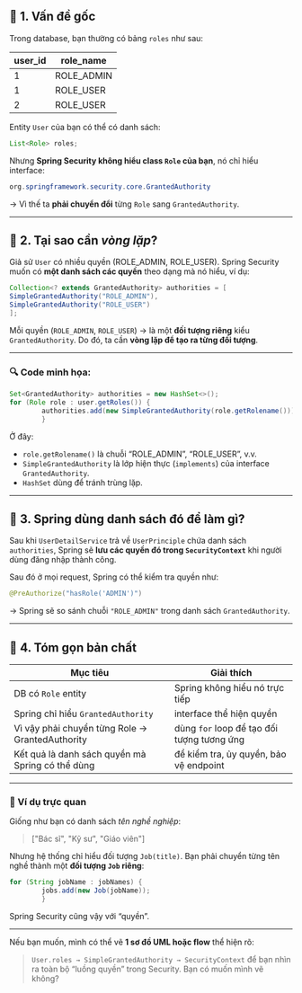 
## 🎯 1. Vấn đề gốc

Trong database, bạn thường có bảng `roles` như sau:

| user_id | role_name  |
| ------- | ---------- |
| 1       | ROLE_ADMIN |
| 1       | ROLE_USER  |
| 2       | ROLE_USER  |

Entity `User` của bạn có thể có danh sách:

```java
List<Role> roles;
```

Nhưng **Spring Security không hiểu class `Role` của bạn**, nó chỉ hiểu interface:

```java
org.springframework.security.core.GrantedAuthority
```

→ Vì thế ta **phải chuyển đổi** từng `Role` sang `GrantedAuthority`.

---

## 🧩 2. Tại sao cần *vòng lặp*?

Giả sử `User` có nhiều quyền (ROLE_ADMIN, ROLE_USER).
Spring Security muốn có **một danh sách các quyền** theo dạng mà nó hiểu, ví dụ:

```java
Collection<? extends GrantedAuthority> authorities = [
SimpleGrantedAuthority("ROLE_ADMIN"),
SimpleGrantedAuthority("ROLE_USER")
];
```

Mỗi quyền (`ROLE_ADMIN`, `ROLE_USER`) → là một **đối tượng riêng** kiểu `GrantedAuthority`.
Do đó, ta cần **vòng lặp để tạo ra từng đối tượng**.

---

### 🔍 Code minh họa:

```java
Set<GrantedAuthority> authorities = new HashSet<>();
for (Role role : user.getRoles()) {
        authorities.add(new SimpleGrantedAuthority(role.getRolename()));
        }
```

Ở đây:

* `role.getRolename()` là chuỗi “ROLE_ADMIN”, “ROLE_USER”, v.v.
* `SimpleGrantedAuthority` là lớp hiện thực (`implements`) của interface `GrantedAuthority`.
* `HashSet` dùng để tránh trùng lặp.

---

## 🔐 3. Spring dùng danh sách đó để làm gì?

Sau khi `UserDetailService` trả về `UserPrinciple` chứa danh sách `authorities`,
Spring sẽ **lưu các quyền đó trong `SecurityContext`** khi người dùng đăng nhập thành công.

Sau đó ở mọi request, Spring có thể kiểm tra quyền như:

```java
@PreAuthorize("hasRole('ADMIN')")
```

→ Spring sẽ so sánh chuỗi `"ROLE_ADMIN"` trong danh sách `GrantedAuthority`.

---

## 🧠 4. Tóm gọn bản chất

| Mục tiêu                                         | Giải thích                                 |
| ------------------------------------------------ | ------------------------------------------ |
| DB có `Role` entity                              | Spring không hiểu nó trực tiếp             |
| Spring chỉ hiểu `GrantedAuthority`               | interface thể hiện quyền                   |
| Vì vậy phải chuyển từng Role → GrantedAuthority  | dùng `for` loop để tạo đối tượng tương ứng |
| Kết quả là danh sách quyền mà Spring có thể dùng | để kiểm tra, ủy quyền, bảo vệ endpoint     |

---

### 🌳 Ví dụ trực quan

Giống như bạn có danh sách *tên nghề nghiệp*:

> ["Bác sĩ", "Kỹ sư", "Giáo viên"]

Nhưng hệ thống chỉ hiểu đối tượng `Job(title)`.
Bạn phải chuyển từng tên nghề thành một **đối tượng `Job` riêng**:

```java
for (String jobName : jobNames) {
        jobs.add(new Job(jobName));
        }
```

Spring Security cũng vậy với “quyền”.

---

Nếu bạn muốn, mình có thể vẽ **1 sơ đồ UML hoặc flow** thể hiện rõ:

> `User.roles → SimpleGrantedAuthority → SecurityContext`
> để bạn nhìn ra toàn bộ “luồng quyền” trong Security.
> Bạn có muốn mình vẽ không?
